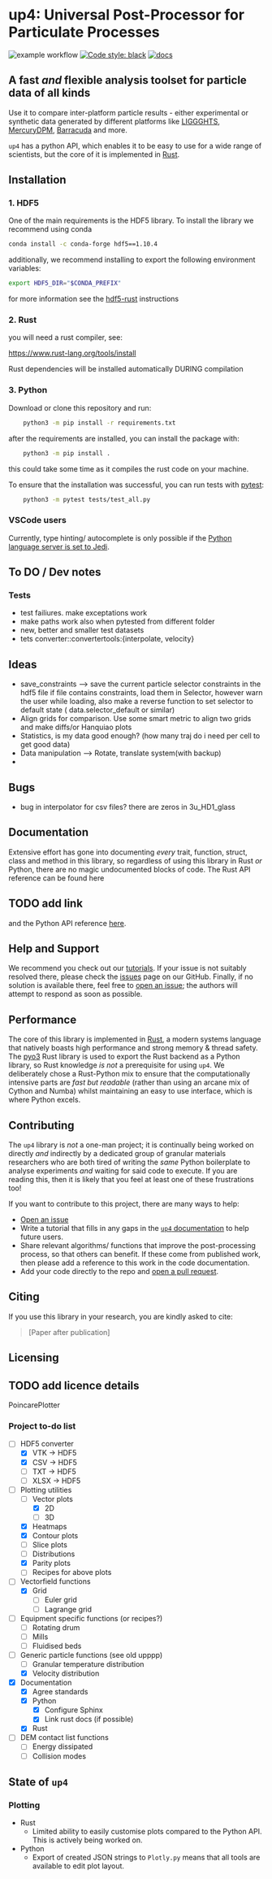 # up4: Universal Post-Processor for Particulate Processes

![example workflow](https://github.com/uob-positron-imaging-centre/up4/actions/workflows/main.yaml/badge.svg)
[![Code style: black](https://img.shields.io/badge/code%20style-black-000000.svg)](https://github.com/psf/black)
[![docs](https://img.shields.io/badge/docs-dev-blue)](https://uob-positron-imaging-centre.github.io/up4/)

## A fast *and* flexible analysis toolset for particle data of all kinds

Use it to compare inter-platform particle results - either experimental
or synthetic data generated by different platforms like [LIGGGHTS](https://www.cfdem.com/liggghtsr-open-source-discrete-element-method-particle-simulation-code), [MercuryDPM](https://www.mercurydpm.org/),
[Barracuda](https://cpfd-software.com/) and more.

`up4` has a python API, which enables it to be easy to use for a wide range of
scientists, but the core of it is implemented in [Rust](https://www.rust-lang.org/).

## Installation

### __1. HDF5__

One of the main requirements is the HDF5 library. To install the library we recommend using conda

```bash
conda install -c conda-forge hdf5==1.10.4
```

additionally, we recommend installing to export the following environment variables:

```bash
export HDF5_DIR="$CONDA_PREFIX"
```

for more information see  the [hdf5-rust](https://github.com/aldanor/hdf5-rust) instructions

### __2. Rust__

you will need a rust compiler, see:

<https://www.rust-lang.org/tools/install>

Rust dependencies will be installed automatically DURING compilation

### __3. Python__

Download or clone this repository and run:

```bash
    python3 -m pip install -r requirements.txt
```

after the requirements are installed, you can install the package with:

```bash
    python3 -m pip install .
```

this could take some time as it compiles the rust code on your machine.

To ensure that the installation was successful, you can run tests with [pytest](https://docs.pytest.org/en/7.1.x/getting-started.html):

```bash
    python3 -m pytest tests/test_all.py
```

### VSCode users

Currently, type hinting/ autocomplete is only possible if the [Python language server is set to Jedi](https://github.com/microsoft/pylance-release/issues/1942).

## To DO / Dev notes

### Tests

- test failiures. make exceptations work
- make paths work also when pytested from different folder
- new, better and smaller test datasets
- tets converter::convertertools:{interpolate, velocity}

## Ideas

- save_constraints --> save the current particle selector constraints in the hdf5 file if file contains constraints, load them in Selector, however warn the user while loading, also make a reverse function to set selector to default state ( data.selector_default or similar)
- Align grids for comparison. Use some smart metric to align two grids and make diffs/or Hanquiao plots
- Statistics, is my data good enough? (how many traj do i need per cell to get good data)
- Data manipulation --> Rotate, translate system(with backup)
-

## Bugs

- bug in interpolator for csv files? there are zeros in 3u_HD1_glass

## Documentation

Extensive effort has gone into documenting *every* trait, function, struct, class and method in this library, so regardless of using this library in Rust *or* Python, there are no magic undocumented blocks of code. The Rust API reference can be found here

## TODO add link

and the Python API reference [here](https://uob-positron-imaging-centre.github.io/up4/index.html).

## Help and Support

We recommend you check out our [tutorials](https://uob-positron-imaging-centre.github.io/up4/tutorials/index.html). If your issue is not suitably resolved there, please check the [issues](https://github.com/uob-positron-imaging-centre/up4/issues) page on our GitHub. Finally, if no solution is available there, feel free to [open an issue](https://github.com/uob-positron-imaging-centre/up4/issues/new); the authors will attempt to respond as soon as possible.

## Performance

The core of this library is implemented in [Rust](https://www.rust-lang.org/), a modern systems language that natively boasts high performance and strong memory & thread safety. The [pyo3](https://github.com/PyO3/pyo3) Rust library is used to export the Rust backend as a Python library, so Rust knowledge *is not* a prerequisite for using `up4`. We deliberately chose a Rust-Python mix to ensure that the computationally intensive parts are *fast but readable* (rather than using an arcane mix of Cython and Numba) whilst maintaining an easy to use interface, which is where Python excels.

## Contributing

The `up4` library is *not* a one-man project; it is continually being worked on directly *and* indirectly by a dedicated group of granular materials researchers who are both tired of writing the *same* Python boilerplate to analyse experiments *and* waiting for said code to execute. If you are reading this, then it is likely that you feel at least one of these frustrations too!

If you want to contribute to this project, there are many ways to help:

- [Open an issue](https://github.com/uob-positron-imaging-centre/up4/issues/new)
- Write a tutorial that fills in any gaps in the [`up4` documentation](https://uob-positron-imaging-centre.github.io/up4/tutorials/index.html) to help future users.
- Share relevant algorithms/ functions that improve the post-processing process, so that others can benefit. If these come from published work, then please add a reference to this work in the code documentation.
- Add your code directly to the repo and [open a pull request](https://github.com/uob-positron-imaging-centre/up4/compare).

## Citing

If you use this library in your research, you are kindly asked to cite:

> [Paper after publication]

## Licensing

## TODO add licence details
PoincarePlotter
### Project to-do list

- [ ] HDF5 converter
  - [x] VTK -> HDF5
  - [x] CSV -> HDF5
  - [ ] TXT -> HDF5
  - [ ] XLSX -> HDF5
- [ ] Plotting utilities
  - [ ] Vector plots
    - [x] 2D
    - [ ] 3D
  - [x] Heatmaps
  - [x] Contour plots
  - [ ] Slice plots
  - [ ] Distributions
  - [x] Parity plots
  - [ ] Recipes for above plots
- [ ] Vectorfield functions
  - [x] Grid
    - [ ] Euler grid
    - [ ] Lagrange grid
- [ ] Equipment specific functions (or recipes?)
  - [ ] Rotating drum
  - [ ] Mills
  - [ ] Fluidised beds
- [ ] Generic particle functions (see old upppp)
  - [ ] Granular temperature distribution
  - [x] Velocity distribution
- [x] Documentation
  - [x] Agree standards
  - [x] Python
    - [x] Configure Sphinx
    - [x] Link rust docs (if possible)
  - [x] Rust
- [ ] DEM contact list functions
  - [ ] Energy dissipated
  - [ ] Collision modes

## State of `up4`

### Plotting

- Rust
  - Limited ability to easily customise plots compared to the Python API. This is actively being worked on.
- Python
  - Export of created JSON strings to `Plotly.py` means that all tools are available to edit plot layout.
